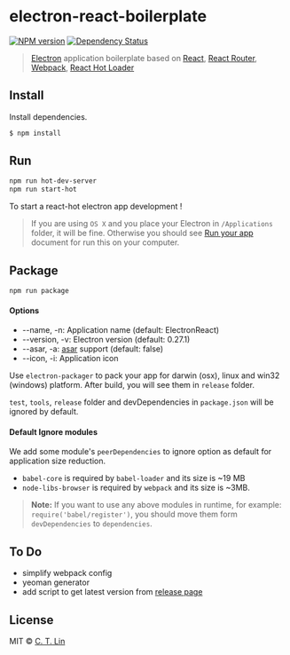# electron-react-boilerplate

[![NPM version][npm-image]][npm-url]
[![Dependency Status][david_img]][david_site]

> [Electron](http://electron.atom.io/) application boilerplate based on [React](https://facebook.github.io/react/), [React Router](http://rackt.github.io/react-router/), [Webpack](http://webpack.github.io/docs/), [React Hot Loader](http://gaearon.github.io/react-hot-loader/)

## Install

Install dependencies.

```bash
$ npm install
```

## Run

```bash
npm run hot-dev-server
npm run start-hot
```

To start a react-hot electron app development !

> If you are using `OS X` and you place your Electron in `/Applications` folder, it will be fine. Otherwise you should see [Run your app](https://github.com/atom/electron/blob/master/docs/tutorial/quick-start.md#run-your-app) document for run this on your computer.

## Package

```
npm run package
```

#### Options

- --name, -n: Application name (default: ElectronReact)
- --version, -v: Electron version (default: 0.27.1)
- --asar, -a: [asar](https://github.com/atom/asar) support (default: false)
- --icon, -i: Application icon

Use `electron-packager` to pack your app for darwin (osx), linux and win32 (windows) platform. After build, you will see them in `release` folder.

`test`, `tools`, `release` folder and devDependencies in `package.json` will be ignored by default.

#### Default Ignore modules

We add some module's `peerDependencies` to ignore option as default for application size reduction.

- `babel-core` is required by `babel-loader` and its size is ~19 MB
- `node-libs-browser` is required by `webpack` and its size is ~3MB.

> **Note:** If you want to use any above modules in runtime, for example: `require('babel/register')`, you should move them form `devDependencies` to `dependencies`.

## To Do

- simplify webpack config
- yeoman generator
- add script to get latest version from [release page](https://github.com/atom/electron/releases)

## License
MIT © [C. T. Lin](https://github.com/chentsulin)

[npm-image]: https://img.shields.io/npm/v/electron-react-boilerplate.svg?style=flat-square
[npm-url]: https://npmjs.org/package/electron-react-boilerplate
[david_img]: https://img.shields.io/david/chentsulin/electron-react-boilerplate.svg
[david_site]: https://david-dm.org/chentsulin/electron-react-boilerplate
